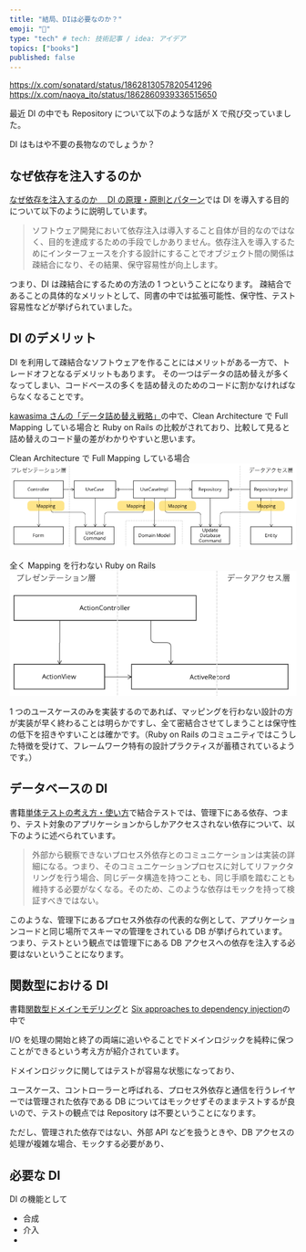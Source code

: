 ```yaml
---
title: "結局、DIは必要なのか？"
emoji: "🦍"
type: "tech" # tech: 技術記事 / idea: アイデア
topics: ["books"]
published: false
---
```


https://x.com/sonatard/status/1862813057820541296
https://x.com/naoya_ito/status/1862860939336515650

最近 DI の中でも Repository について以下のような話が X で飛び交っていました。

DI はもはや不要の長物なのでしょうか？

## なぜ依存を注入するのか

[なぜ依存を注入するのか　 DI の原理・原則とパターン](https://book.mynavi.jp/ec/products/detail/id=143373)では DI を導入する目的について以下のように説明しています。

> ソフトウェア開発において依存注入は導入すること自体が目的なのではなく、目的を達成するための手段でしかありません。依存注入を導入するためにインターフェースを介する設計にすることでオブジェクト間の関係は疎結合になり、その結果、保守容易性が向上します。

つまり、DI は疎結合にするための方法の 1 つということになります。
疎結合であることの具体的なメリットとして、同書の中では拡張可能性、保守性、テスト容易性などが挙げられていました。

## DI のデメリット

DI を利用して疎結合なソフトウェアを作ることにはメリットがある一方で、トレードオフとなるデメリットもあります。
その一つはデータの詰め替えが多くなってしまい、コードベースの多くを詰め替えのためのコードに割かなければならなくなることです。

[kawasima さんの「データ詰め替え戦略」](https://scrapbox.io/kawasima/%E3%83%87%E3%83%BC%E3%82%BF%E8%A9%B0%E3%82%81%E6%9B%BF%E3%81%88%E6%88%A6%E7%95%A5)の中で、Clean Architecture で Full Mapping している場合と Ruby on Rails の比較がされており、比較して見ると詰め替えのコード量の差がわかりやすいと思います。
<!-- ここで、画像を↑のリンクから引用していることは明記した方がよいと思います -->

Clean Architecture で Full Mapping している場合
![Clean ArchitectureでFull Mappingしている場合詰め替えが4箇所で発生する](/images/kawasima_clean_arch_full_mapping.png)

全く Mapping を行わない Ruby on Rails
![全くMappingを行わないRuby on Rails](/images/kawasima_rails_no_mapping.png)

1 つのユースケースのみを実装するのであれば、マッピングを行わない設計の方が実装が早く終わることは明らかですし、全て密結合させてしまうことは保守性の低下を招きやすいことは確かです。（Ruby on Rails のコミュニティではこうした特徴を受けて、フレームワーク特有の設計プラクティスが蓄積されているようです。）

## データベースの DI

書籍[単体テストの考え方・使い方](https://book.mynavi.jp/ec/products/detail/id=134252)で結合テストでは、管理下にある依存、つまり、テスト対象のアプリケーションからしかアクセスされない依存について、以下のように述べられています。

> 外部から観察できないプロセス外依存とのコミュニケーションは実装の詳細になる。つまり、そのコミュニケーションプロセスに対してリファクタリングを行う場合、同じデータ構造を持つことも、同じ手順を踏むことも維持する必要がなくなる。そのため、このような依存はモックを持って検証すべきではない。

このような、管理下にあるプロセス外依存の代表的な例として、アプリケーションコードと同じ場所でスキーマの管理をされている DB が挙げられています。
つまり、テストという観点では管理下にある DB アクセスへの依存を注入する必要はないということになります。

## 関数型における DI

書籍[関数型ドメインモデリング](https://tatsu-zine.com/books/domain-modeling-made-functional)と
[Six approaches to dependency injection](https://fsharpforfunandprofit.com/posts/dependencies/)の中で

I/O を処理の開始と終了の両端に追いやることでドメインロジックを純粋に保つことができるという考え方が紹介されています。

ドメインロジックに関してはテストが容易な状態になっており、

ユースケース、コントローラーと呼ばれる、プロセス外依存と通信を行うレイヤーでは管理された依存である DB についてはモックせずそのままテストするが良いので、テストの観点では Repository は不要ということになります。

ただし、管理された依存ではない、外部 API などを扱うときや、DB アクセスの処理が複雑な場合、モックする必要があり、

## 必要な DI

DI の機能として

- 合成
- 介入
-

<!-- Web APIでDIから得られるメリットは
コードの疎結合さとテストの容易性（依存をなぜ注入するのか）で
RDBについては管理されたプロセス外依存なので、ちゃんと結合テストで本物を使った方が良い→この観点では不要
ドメイン層についてはIOを処理の開始と終了の両端に配置することで、プロセス外依存を含まない純粋関数にすることができる（単体テストの考え方、使い方と関数型ドメインモデリングそれぞれで紹介）
どの程度、疎結合さを必要とするかによって
Repositoryの分割はするが、インターフェースをドメイン層に持たせない
そもそも分割しない
というオプションがある
ドメイン駆動設計を始めようでは
ドメインの複雑さによってトランザクションスクリプトとドメインモデルパターンを選択するという考え方が紹介されている。 -->

